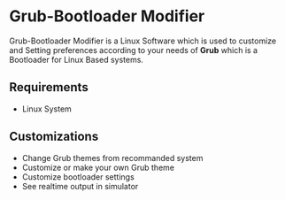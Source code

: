 # Grub-Bootloader Modifier
Grub-Bootloader Modifier is a Linux Software which is used to customize and Setting preferences according to your needs of **Grub** which is a Bootloader for Linux Based systems. 

**Requirements** 
-
- Linux System

**Customizations**
-
- Change Grub themes from recommanded system
- Customize or make your own Grub theme
- Customize bootloader settings
- See realtime output in simulator
